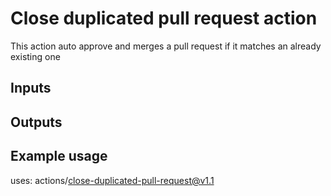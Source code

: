 # Close duplicated pull request action

This action auto approve and merges a pull request if it matches an already existing one

## Inputs

## Outputs

## Example usage

uses: actions/close-duplicated-pull-request@v1.1